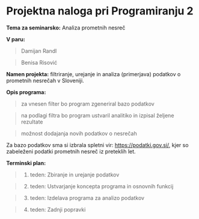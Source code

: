 # Projektna naloga pri Programiranju 2


**Tema za seminarsko:**
Analiza prometnih nesreč 


**V paru:**
> Damijan Randl 

> Benisa Risović

**Namen projekta:** filtriranje, urejanje in analiza (primerjava) podatkov o prometnih nesrečah v Sloveniji.

**Opis programa:**

> za vnesen filter bo program zgeneriral bazo podatkov 

> na podlagi filtra bo program ustvaril analitiko in izpisal željene rezultate

> možnost dodajanja novih podatkov o nesrečah


Za bazo podatkov sma si izbrala spletni vir: https://podatki.gov.si/, kjer so zabeleženi podatki prometnih nesreč iz preteklih let.

**Terminski plan:**

> 1. teden: Zbiranje in urejanje podatkov

> 2. teden: Ustvarjanje koncepta programa in  osnovnih funkcij

> 3. teden: Izdelava programa za analizo podatkov

> 4. teden: Zadnji popravki 

